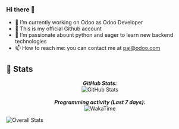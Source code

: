 ### Hi there 👋


- 🔭 I’m currently working on Odoo as Odoo Developer
- 🌱 This is my official Github account
- 👯 I’m passionate abount python and eager to learn new backend technologies
- 📫 How to reach me: you can contact me at paj@odoo.com


<h2>👀 Stats</h2>

<div>
<!--   <p align="center">
    <b><em>Now listening to:</em></b> <br/>
    <img src="https://spotify-github-profile.vercel.app/api/view?uid=paj-odoo&cover_image=true&theme=novatorem" alt="Now Listenting to" />
  </p> -->
  
  <p align="center">
  <b><em>GitHub Stats:</em></b> <br/>
    <img src="https://github-readme-streak-stats.herokuapp.com/?user=paj-odoo" alt="GitHub Stats" /> <br/><br/>
  <b><em>Programming activity (Last 7 days):</em></b> <br/>
    <img src="https://github-readme-stats.vercel.app/api/wakatime?username=paj-odoo" alt="WakaTime" />
  </p>
</div>

![Overall Stats](https://github-readme-stats.vercel.app/api?username=paj-odoo&count_private=true&show_icons=true&hide=contribs)
